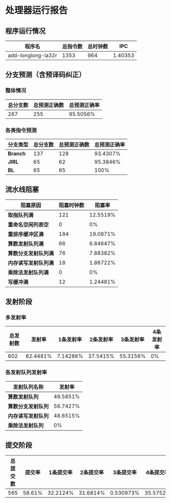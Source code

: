 # 处理器运行报告
## 程序运行情况
|程序名|总指令数|总时钟数|IPC|
|---|---|---|---|
|add-longlong-la32r|1353|964|1.40353|

## 分支预测（含预译码纠正）
### 整体情况
|总分支数|总预测正确数|总预测正确率|
|---|---|---|
|267|255|95.5056%|

### 各类指令预测
|分支类型|总分支数|总预测正确数|总预测正确率|
|---|---|---|---|
|**Branch**| 137 | 128 | 93.4307%|
|**JIRL**| 65 | 62 | 95.3846%|
|**BL**| 65 | 65 | 100%|

## 流水线阻塞
|阻塞原因|阻塞时钟数|阻塞率|
|---|---|---|
|**取指队列满**| 121 | 12.5519%|
|**重命名空闲列表空**|0 | 0%|
|**重排序缓冲区满**|184 | 19.0871%|
|**算数发射队列满**|66 | 6.84647%|
|**算数分支发射队列满**|76 | 7.88382%|
|**内存读写发射队列满**|18 | 1.86722%|
|**乘除法发射队列满**|0 | 0%|
|**写缓冲满**|12 | 1.24481%|

## 发射阶段
### 多发射率
|总发射数|发射率|1条发射率|2条发射率|3条发射率|4条发射率|
|---|---|---|---|---|---|
|602|62.4481%|7.14286%|37.5415%|55.3156%|0%|

### 各发射队列发射率
|发射队列名称|发射率|
|---|---|
|**算数发射队列**|49.5851%|
|**算数分支发射队列**|56.7427%|
|**内存读写发射队列**|48.6515%|
|**乘除法发射队列**|0%|

## 提交阶段
|总提交数|提交率|1条提交率|2条提交率|3条提交率|4条提交率|
|---|---|---|---|---|---|
|565|58.61%|32.2124%|31.6814%|0.530973%|35.5752%|
